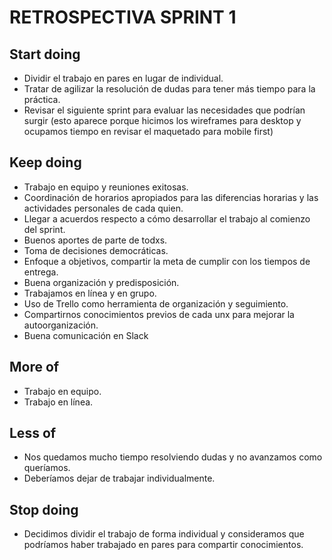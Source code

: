# RETROSPECTIVA SPRINT 1 #

## Start doing ##
* Dividir el trabajo en pares en lugar de individual. 
* Tratar de agilizar la resolución de dudas para tener más tiempo para la práctica. 
* Revisar el siguiente sprint para evaluar las necesidades que podrían surgir (esto aparece porque hicimos los wireframes para desktop y ocupamos tiempo en revisar el maquetado para mobile first)

## Keep doing ##
* Trabajo en equipo y reuniones exitosas. 
* Coordinación de horarios apropiados para las diferencias horarias y las actividades personales de cada quien. 
* Llegar a acuerdos respecto a cómo desarrollar el trabajo al comienzo del sprint. 
* Buenos aportes de parte de todxs. 
* Toma de decisiones democráticas.
* Enfoque a objetivos, compartir la meta de cumplir con los tiempos de entrega.
* Buena organización y predisposición.
* Trabajamos en línea y en grupo.
* Uso de Trello como herramienta de organización y seguimiento. 
* Compartirnos conocimientos previos de cada unx para mejorar la autoorganización.
* Buena comunicación en Slack

## More of ## 
* Trabajo en equipo. 
* Trabajo en línea.

## Less of ## 
* Nos quedamos mucho tiempo resolviendo dudas y no avanzamos como queríamos. 
* Deberíamos dejar de trabajar individualmente. 

## Stop doing ##
* Decidimos dividir el trabajo de forma individual y consideramos que podríamos haber trabajado en pares para compartir conocimientos.
